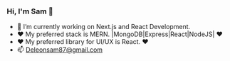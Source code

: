 ### Hi, I'm Sam 👋

- 🔭 I’m currently working on Next.js and React Development.
- ❤️ My preferred stack is MERN. |MongoDB|Express|React|NodeJS| ❤️
- ❤️ My preferred library for UI/UX is React. ❤️
- 📫 Deleonsam87@gmail.com
  

<!--
**DSam87/DSam87** is a ✨ _special_ ✨ repository because its `README.md` (this file) appears on your GitHub profile.

Here are some ideas to get you started:

- 🔭 I’m currently working on ...
- 🌱 I’m currently learning ...
- 👯 I’m looking to collaborate on ...
- 🤔 I’m looking for help with ...
- 💬 Ask me about ...
- 📫 How to reach me: ...
- 😄 Pronouns: ...
- ⚡ Fun fact: ...
-->
